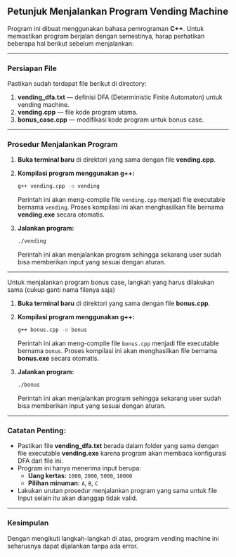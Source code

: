 ## Petunjuk Menjalankan Program Vending Machine

Program ini dibuat menggunakan bahasa pemrograman **C++**. Untuk memastikan program berjalan dengan semestinya, harap perhatikan beberapa hal berikut sebelum menjalankan:

---

### Persiapan File
Pastikan sudah terdapat file berikut di directory:
1. **vending_dfa.txt** — definisi DFA (Deterministic Finite Automaton) untuk vending machine.
2. **vending.cpp** — file kode program utama.
3. **bonus_case.cpp** — modifikasi kode program untuk bonus case.

---

### Prosedur Menjalankan Program

1. **Buka terminal baru** di direktori yang sama dengan file **vending.cpp**.

2. **Kompilasi program menggunakan g++:**

   ```bash
   g++ vending.cpp -o vending
   ```

   Perintah ini akan meng-compile file `vending.cpp` menjadi file executable bernama `vending`. Proses kompilasi ini akan menghasilkan file bernama **vending.exe** secara      otomatis.

4. **Jalankan program:**

   ```bash
   ./vending
   ```
   Perintah ini akan menjalankan program sehingga sekarang user sudah bisa memberikan input yang sesuai dengan aturan.
---

Untuk menjalankan program bonus case, langkah yang harus dilakukan sama (cukup ganti nama filenya saja)

1. **Buka terminal baru** di direktori yang sama dengan file **bonus.cpp**.

2. **Kompilasi program menggunakan g++:**

   ```bash
   g++ bonus.cpp -o bonus
   ```

   Perintah ini akan meng-compile file `bonus.cpp` menjadi file executable bernama `bonus`. Proses kompilasi ini akan menghasilkan file bernama **bonus.exe** secara      otomatis.

4. **Jalankan program:**

   ```bash
   ./bonus
   ```
   Perintah ini akan menjalankan program sehingga sekarang user sudah bisa memberikan input yang sesuai dengan aturan.
---

### Catatan Penting:
- Pastikan file **vending_dfa.txt** berada dalam folder yang sama dengan file executable **vending.exe** karena program akan membaca konfigurasi DFA dari file ini.
- Program ini hanya menerima input berupa:
  - **Uang kertas:** `1000`, `2000`, `5000`, `10000`
  - **Pilihan minuman:** `A`, `B`, `C`
- Lakukan urutan prosedur menjalankan program yang sama untuk file 
  Input selain itu akan dianggap tidak valid.
  

---

### Kesimpulan
Dengan mengikuti langkah-langkah di atas, program vending machine ini seharusnya dapat dijalankan tanpa ada error.
